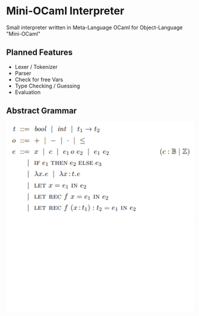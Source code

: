 # Mini-OCaml Interpreter
Small interpreter written in Meta-Language OCaml for Object-Language "Mini-OCaml"

## Planned Features
- Lexer / Tokenizer
- Parser
- Check for free Vars
- Type Checking / Guessing
- Evaluation

## Abstract Grammar
![grammar-light-mode](https://raw.githubusercontent.com/david-prv/mini-ocaml/main/docs/grammar-light-mode.png#gh-light-mode-only)
![grammar-dark-mode](https://raw.githubusercontent.com/david-prv/mini-ocaml/main/docs/grammar-dark.png#gh-dark-mode-only)
